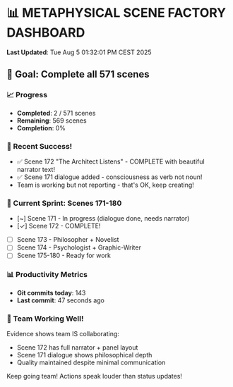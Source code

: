 # 📊 METAPHYSICAL SCENE FACTORY DASHBOARD

**Last Updated**: Tue Aug  5 01:32:01 PM CEST 2025

## 🎯 Goal: Complete all 571 scenes

### 📈 Progress
- **Completed**: 2 / 571 scenes
- **Remaining**: 569 scenes
- **Completion**: 0%

### 🎉 Recent Success\!
- ✅ Scene 172 "The Architect Listens" - COMPLETE with beautiful narrator text\!
- ✅ Scene 171 dialogue added - consciousness as verb not noun\!
- Team is working but not reporting - that's OK, keep creating\!

### 🏃 Current Sprint: Scenes 171-180
- [~] Scene 171 - In progress (dialogue done, needs narrator)
- [✓] Scene 172 - COMPLETE\! 
- [ ] Scene 173 - Philosopher + Novelist
- [ ] Scene 174 - Psychologist + Graphic-Writer
- [ ] Scene 175-180 - Ready for work

### 📊 Productivity Metrics
- **Git commits today**: 143
- **Last commit**: 47 seconds ago

### 🤝 Team Working Well\!
Evidence shows team IS collaborating:
- Scene 172 has full narrator + panel layout
- Scene 171 dialogue shows philosophical depth
- Quality maintained despite minimal communication

Keep going team\! Actions speak louder than status updates\!
